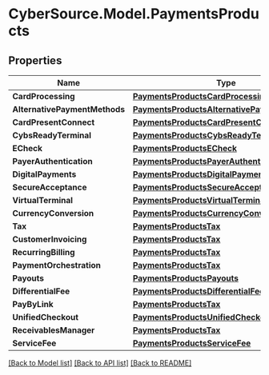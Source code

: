 # CyberSource.Model.PaymentsProducts
## Properties

Name | Type | Description | Notes
------------ | ------------- | ------------- | -------------
**CardProcessing** | [**PaymentsProductsCardProcessing**](PaymentsProductsCardProcessing.md) |  | [optional] 
**AlternativePaymentMethods** | [**PaymentsProductsAlternativePaymentMethods**](PaymentsProductsAlternativePaymentMethods.md) |  | [optional] 
**CardPresentConnect** | [**PaymentsProductsCardPresentConnect**](PaymentsProductsCardPresentConnect.md) |  | [optional] 
**CybsReadyTerminal** | [**PaymentsProductsCybsReadyTerminal**](PaymentsProductsCybsReadyTerminal.md) |  | [optional] 
**ECheck** | [**PaymentsProductsECheck**](PaymentsProductsECheck.md) |  | [optional] 
**PayerAuthentication** | [**PaymentsProductsPayerAuthentication**](PaymentsProductsPayerAuthentication.md) |  | [optional] 
**DigitalPayments** | [**PaymentsProductsDigitalPayments**](PaymentsProductsDigitalPayments.md) |  | [optional] 
**SecureAcceptance** | [**PaymentsProductsSecureAcceptance**](PaymentsProductsSecureAcceptance.md) |  | [optional] 
**VirtualTerminal** | [**PaymentsProductsVirtualTerminal**](PaymentsProductsVirtualTerminal.md) |  | [optional] 
**CurrencyConversion** | [**PaymentsProductsCurrencyConversion**](PaymentsProductsCurrencyConversion.md) |  | [optional] 
**Tax** | [**PaymentsProductsTax**](PaymentsProductsTax.md) |  | [optional] 
**CustomerInvoicing** | [**PaymentsProductsTax**](PaymentsProductsTax.md) |  | [optional] 
**RecurringBilling** | [**PaymentsProductsTax**](PaymentsProductsTax.md) |  | [optional] 
**PaymentOrchestration** | [**PaymentsProductsTax**](PaymentsProductsTax.md) |  | [optional] 
**Payouts** | [**PaymentsProductsPayouts**](PaymentsProductsPayouts.md) |  | [optional] 
**DifferentialFee** | [**PaymentsProductsDifferentialFee**](PaymentsProductsDifferentialFee.md) |  | [optional] 
**PayByLink** | [**PaymentsProductsTax**](PaymentsProductsTax.md) |  | [optional] 
**UnifiedCheckout** | [**PaymentsProductsUnifiedCheckout**](PaymentsProductsUnifiedCheckout.md) |  | [optional] 
**ReceivablesManager** | [**PaymentsProductsTax**](PaymentsProductsTax.md) |  | [optional] 
**ServiceFee** | [**PaymentsProductsServiceFee**](PaymentsProductsServiceFee.md) |  | [optional] 

[[Back to Model list]](../README.md#documentation-for-models) [[Back to API list]](../README.md#documentation-for-api-endpoints) [[Back to README]](../README.md)

